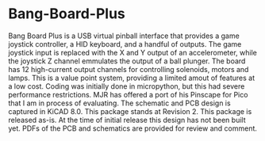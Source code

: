 # Bang-Board-Plus
Bang Board Plus is a USB virtual pinball interface that provides a game joystick controller, a HID keyboard, and a handful of outputs.  The game joystick input is replaced with the X and Y output of an accelerometer, while the joystick Z channel emmulates the output of a ball plunger.  The board has 12 high-current output channels for controlling solenoids, motors and lamps.  This is a value point system, providing a limited amout of features at a low cost. 
Coding was initially done in micropython, but this had severe performance restrictions. MJR has offered a port of his Pinscape for Pico that I am in process of evaluating.
The schematic and PCB design is captured in KiCAD 8.0.  This package stands at Revision 2.
This package is released as-is. At the time of initial release this design has not been built yet. 
PDFs of the PCB and schematics are provided for review and comment. 

